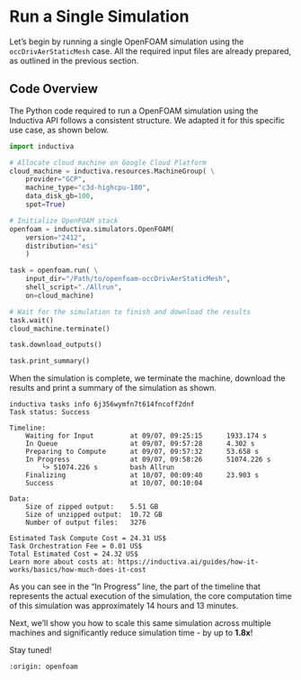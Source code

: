 # Run a Single Simulation
Let’s begin by running a single OpenFOAM simulation using the `occDrivAerStaticMesh` case.
All the required input files are already prepared, as outlined in the previous section.

## Code Overview
The Python code required to run a OpenFOAM simulation using the Inductiva API follows a consistent structure. We adapted it for this specific use case, as shown below.

```python
import inductiva

# Allocate cloud machine on Google Cloud Platform
cloud_machine = inductiva.resources.MachineGroup( \
    provider="GCP",
    machine_type="c3d-highcpu-180",
    data_disk_gb=100,
    spot=True)

# Initialize OpenFOAM stack
openfoam = inductiva.simulators.OpenFOAM(
    version="2412",
    distribution="esi"
    )

task = openfoam.run( \
    input_dir="/Path/to/openfoam-occDrivAerStaticMesh",
    shell_script="./Allrun",
    on=cloud_machine)

# Wait for the simulation to finish and download the results
task.wait()
cloud_machine.terminate()

task.download_outputs()

task.print_summary()
```

When the simulation is complete, we terminate the machine, download the results and print a summary of the simulation 
as shown.

```
inductiva tasks info 6j356wymfn7t614fncoff2dnf
Task status: Success

Timeline:
	Waiting for Input         at 09/07, 09:25:15      1933.174 s
	In Queue                  at 09/07, 09:57:28      4.302 s
	Preparing to Compute      at 09/07, 09:57:32      53.658 s
	In Progress               at 09/07, 09:58:26      51074.226 s
		└> 51074.226 s        bash Allrun
	Finalizing                at 10/07, 00:09:40      23.903 s
	Success                   at 10/07, 00:10:04      

Data:
	Size of zipped output:    5.51 GB
	Size of unzipped output:  10.72 GB
	Number of output files:   3276

Estimated Task Compute Cost = 24.31 US$
Task Orchestration Fee = 0.01 US$
Total Estimated Cost = 24.32 US$
Learn more about costs at: https://inductiva.ai/guides/how-it-works/basics/how-much-does-it-cost
```

As you can see in the “In Progress” line, the part of the timeline that represents the actual execution of the simulation, 
the core computation time of this simulation was approximately 14 hours and 13 minutes.

Next, we’ll show you how to scale this same simulation across multiple machines and significantly 
reduce simulation time - by up to **1.8x**!

Stay tuned!

```{banner_small}
:origin: openfoam
```